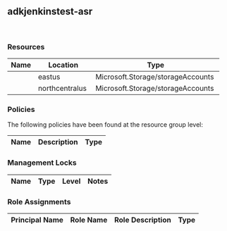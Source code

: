 
## adkjenkinstest-asr 
 
### Resources


| Name | Location | Type |
| --- | --- | --- |
|   | eastus  | Microsoft.Storage/storageAccounts  |
|   | northcentralus  | Microsoft.Storage/storageAccounts  |

### Policies
The following policies have been found at the resource group level: 

| Name | Description | Type |
| --- | --- | --- |

### Management Locks


| Name | Type | Level | Notes |
| --- | --- | --- | --- |

### Role Assignments


| Principal Name | Role Name | Role Description | Type |
| --- | --- | --- | --- |
